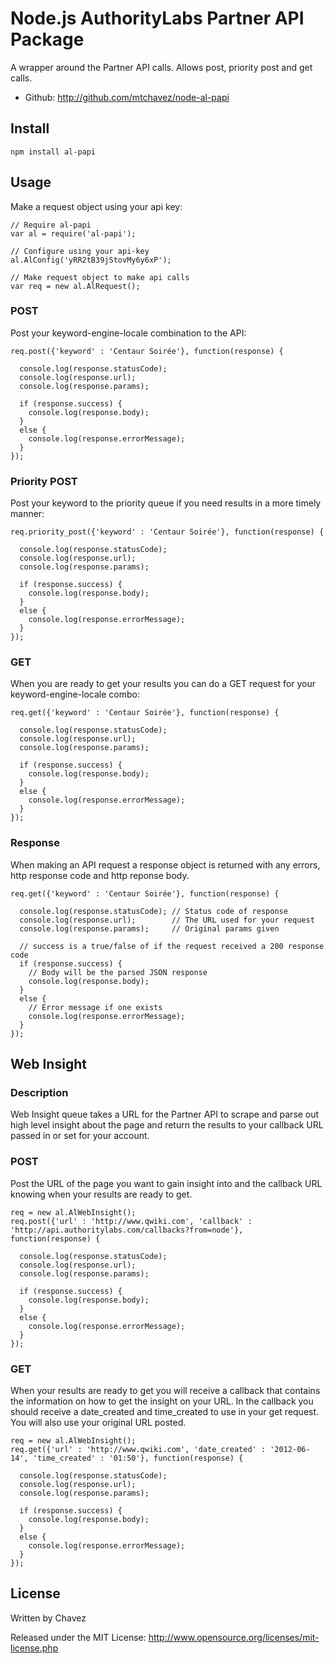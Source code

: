Node.js AuthorityLabs Partner API Package
=========================================

A wrapper around the Partner API calls. Allows post, priority post and get calls.

* Github: http://github.com/mtchavez/node-al-papi

## Install

    npm install al-papi

## Usage

Make a request object using your api key:
    
    // Require al-papi
    var al = require('al-papi');
    
    // Configure using your api-key
    al.AlConfig('yRR2tB39jStovMy6y6xP');
    
    // Make request object to make api calls
    var req = new al.AlRequest();

### POST

Post your keyword-engine-locale combination to the API:

    req.post({'keyword' : 'Centaur Soirée'}, function(response) {

      console.log(response.statusCode);
      console.log(response.url);
      console.log(response.params);
      
      if (response.success) {
        console.log(response.body);
      }
      else {
        console.log(response.errorMessage);
      }
    });

### Priority POST

Post your keyword to the priority queue if you need results in a more timely manner:

    req.priority_post({'keyword' : 'Centaur Soirée'}, function(response) {

      console.log(response.statusCode);
      console.log(response.url);
      console.log(response.params);
      
      if (response.success) {
        console.log(response.body);
      }
      else {
        console.log(response.errorMessage);
      }
    });

### GET

When you are ready to get your results you can do a GET request for your keyword-engine-locale combo:

    req.get({'keyword' : 'Centaur Soirée'}, function(response) {

      console.log(response.statusCode);
      console.log(response.url);
      console.log(response.params);
      
      if (response.success) {
        console.log(response.body);
      }
      else {
        console.log(response.errorMessage);
      }
    });

### Response

When making an API request a response object is returned with any errors, http response code and http reponse body.

    req.get({'keyword' : 'Centaur Soirée'}, function(response) {

      console.log(response.statusCode); // Status code of response
      console.log(response.url);        // The URL used for your request
      console.log(response.params);     // Original params given
      
      // success is a true/false of if the request received a 200 response code
      if (response.success) {
        // Body will be the parsed JSON response
        console.log(response.body);
      }
      else {
        // Error message if one exists
        console.log(response.errorMessage);
      }
    });

## Web Insight

### Description

Web Insight queue takes a URL for the Partner API to scrape and parse out high level insight about the page
and return the results to your callback URL passed in or set for your account.

### POST

Post the URL of the page you want to gain insight into and the callback URL knowing when your results are
ready to get.

    req = new al.AlWebInsight();
    req.post({'url' : 'http://www.qwiki.com', 'callback' : 'http://api.authoritylabs.com/callbacks?from=node'}, function(response) {

      console.log(response.statusCode);
      console.log(response.url);
      console.log(response.params);
      
      if (response.success) {
        console.log(response.body);
      }
      else {
        console.log(response.errorMessage);
      }
    });

### GET

When your results are ready to get you will receive a callback that contains the information on how
to get the insight on your URL. In the callback you should receive a date_created and time_created to use
in your get request. You will also use your original URL posted.

    req = new al.AlWebInsight();
    req.get({'url' : 'http://www.qwiki.com', 'date_created' : '2012-06-14', 'time_created' : '01:50'}, function(response) {

      console.log(response.statusCode);
      console.log(response.url);
      console.log(response.params);
      
      if (response.success) {
        console.log(response.body);
      }
      else {
        console.log(response.errorMessage);
      }
    });

## License

Written by Chavez

Released under the MIT License: http://www.opensource.org/licenses/mit-license.php

